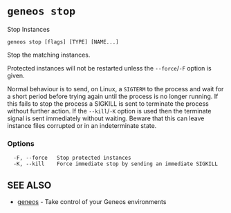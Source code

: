 # `geneos stop`

Stop Instances

```text
geneos stop [flags] [TYPE] [NAME...]
```

Stop the matching instances.

Protected instances will not be restarted unless the `--force`/`-F`
option is given.

Normal behaviour is to send, on Linux, a `SIGTERM` to the process and
wait for a short period before trying again until the process is no
longer running. If this fails to stop the process a SIGKILL is sent to
terminate the process without further action. If the `--kill`/`-K`
option is used then the terminate signal is sent immediately without
waiting. Beware that this can leave instance files corrupted or in an
indeterminate state.

### Options

```text
  -F, --force   Stop protected instances
  -K, --kill    Force immediate stop by sending an immediate SIGKILL
```

## SEE ALSO

* [geneos](geneos.md)	 - Take control of your Geneos environments
